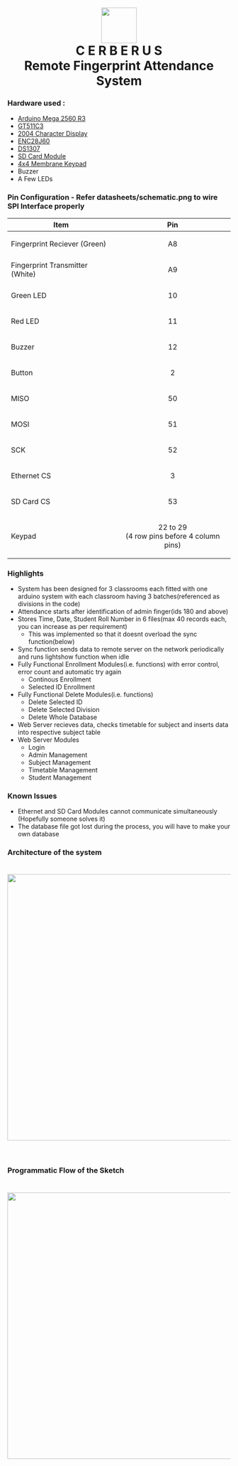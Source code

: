 <h1 align="center">
	<img width="80" src="https://raw.githubusercontent.com/ebenezerv99/cerberus-web/master/Logo/logo-circle.png">
	<br>
	C E R B E R U S
	<br>
	Remote Fingerprint Attendance System
</h1>

### Hardware used : ###
* <a href="https://robu.in/product/atmel-mcu-atmega16u2-mega-2560-r3-improved-version-ch340g-cable-arduino-mega-2560-transparent-acrylic-case-arduino-mega-2560/?gclid=Cj0KCQjwtMvlBRDmARIsAEoQ8zQRZXfmCU2xr6cv7uVrZ77PqEXLFcOEKLTSkX0KvOt5glzpWTEVXW4aAsJrEALw_wcB">Arduino Mega 2560 R3</a>
* <a href="https://robu.in/product/fingerprint-scanner-ttl-gt-511c3/">GT511C3</a>
* <a href="https://robu.in/product/serial-2004-20-x-4-iici2ctwi-blue-backlight-lcd-module/?gclid=CjwKCAjwza_mBRBTEiwASDWVvgv5-7Z2ck3JDQexbm28OYU8A0GNDzFmfHsDwZYOSB_mKJHKnKkA3RoCr78QAvD_BwE">2004 Character Display</a>
* <a href="https://robu.in/product/ethernet-module-enc28j60/">ENC28J60</a>
* <a href="https://robu.in/product/tiny-rtc-real-time-clock-ds1307-i2c-iic-module-for-arduino/">DS1307</a>
* <a href="https://robu.in/product/sd-card-reading-writing-module-arduino/?gclid=Cj0KCQjwn8_mBRCLARIsAKxi0GKwAo3eZptNW_0JqorbEiFiDLG7JqhbTHO8yQ2QhS7Gb-Pc-_A4DjAaAudhEALw_wcB">SD Card Module</a>
* <a href="https://robu.in/product/4x4-matrix-keypad-membrane-switch-arduino-arm-mcu/">4x4 Membrane Keypad</a>
* Buzzer</a>
* A Few LEDs</a>

### Pin Configuration - Refer datasheets/schematic.png to wire SPI Interface properly ###
Item | Pin
------------- | -------------
Fingerprint Reciever (Green) | <p align="center">A8</p>
Fingerprint Transmitter (White) | <p align="center">A9</p>
Green LED | <p align="center">10</p>
Red LED | <p align="center">11</p>
Buzzer | <p align="center">12</p>
Button | <p align="center">2</p>
MISO | <p align="center">50</p>
MOSI | <p align="center">51</p>
SCK | <p align="center">52</p>
Ethernet CS | <p align="center">3</p>
SD Card CS | <p align="center">53</p>
Keypad | <p align="center">22 to 29 <br>(4 row pins before 4 column pins)</p>

### Highlights ###
* System has been designed for 3 classrooms each fitted with one arduino system with each classroom having 3 batches(referenced as divisions in the code)
* Attendance starts after identification of admin finger(ids 180 and above)
* Stores Time, Date, Student Roll Number in 6 files(max 40 records each, you can increase as per requirement)
	* This was implemented so that it doesnt overload the sync function(below)
* Sync function sends data to remote server on the network periodically and runs lightshow function when idle
* Fully Functional Enrollment Modules(i.e. functions) with error control, error count and automatic try again
	* Continous Enrollment
	* Selected ID Enrollment
* Fully Functional Delete Modules(i.e. functions) 
	* Delete Selected ID
	* Delete Selected Division
	* Delete Whole Database
* Web Server recieves data, checks timetable for subject and inserts data into respective subject table
* Web Server Modules
	* Login
	* Admin Management
	* Subject Management
	* Timetable Management
	* Student Management
	
### Known Issues ###
* Ethernet and SD Card Modules cannot communicate simultaneously<br>(Hopefully someone solves it)
* The database file got lost during the process, you will have to make your own database

### Architecture of the system ###
<h1 align="center">
	<img width="600" src="https://raw.githubusercontent.com/ebenezerv99/cerberus-web/master/Documentation/Architecture.jpg">
	<br>
	<br>
</h1>

### Programmatic Flow of the Sketch ###
<h1 align="center">
	<img width="600" src="https://raw.githubusercontent.com/ebenezerv99/cerberus-web/master/Documentation/FlowChart.jpg">
	<br>
	<br>
</h1>

